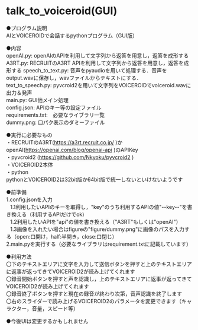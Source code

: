 # talk_to_voiceroid(GUI)  
●プログラム説明  
AIとVOICEROIDで会話するpythonプログラム（GUI版） 

●内容  
openAI.py:	openAIのAPIを利用して文字列から返答を用意し，返答を成形する  
A3RT.py:		RECRUITのA3RT APIを利用して文字列から返答を用意し，返答を成形する 
speech_to_text.py:	音声をpyaudioを用いて処理する．音声をoutput.wavに保存し，wavファイルからテキストにする．   
text_to_speech.py:	pyvcroid2を用いて文字列をVOICEROIDでvoiceroid.wavに出力＆発声  
main.py:	GUI他メイン処理  
config.json:  APIのキー等の設定ファイル  
requirements.txt:　必要なライブラリ一覧  
dummy.png:  口パク表示のダミーファイル  

●実行に必要なもの  
・RECRUITのA3RT(https://a3rt.recruit.co.jp/ )かopenAI(https://openai.com/blog/openai-api )のAPIKey  
・pyvcroid2 (https://github.com/Nkyoku/pyvcroid2 )   
・VOICEROID2本体  
・python    
pythonとVOICEROID2は32bit版か64bit版で統一しないといけないようです  

●前準備    
1.config.jsonを入力  
&ensp; 1.1利用したいAPIのキーを取得し，"key"のうち利用するAPIの値"--key--"を書き換える（利用するAPIだけでok)  
&ensp; 1.2利用したいAPIを"api"の値を書き換える（"A3RT"もしくは"openAI"）  
&ensp; 1.3画像を入れたい場合はfigureの"figure/dummy.png"に画像のパスを入力する（open:口開け，half:半開き，close:口閉じ）  
2.main.pyを実行する（必要なライブラリはrequirement.txtに記載しています）    

●利用方法   
    〇下のテキストエリアに文字を入力して送信ボタンを押すと上のテキストエリアに返事が返ってきてVOICEROID2が読み上げてくれます   
    〇録音開始ボタンを押すと声を認識し，上のテキストエリアに返事が返ってきてVOICEROID2が読み上げてくれます    
    〇録音終了ボタンを押すと現在の録音が終わり次第，音声認識を終了します  
    〇右のスライダーで読み上げるVOICEROID2のパラメータを変更できます（キャラクター，音量，スピード等）  


●今後UIは変更するかもしれません  

 
	


